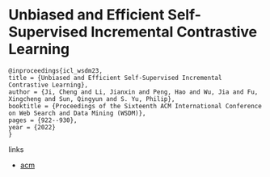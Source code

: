 # Unbiased and Efficient Self-Supervised Incremental Contrastive Learning

```
@inproceedings{icl_wsdm23,
title = {Unbiased and Efficient Self-Supervised Incremental Contrastive Learning},
author = {Ji, Cheng and Li, Jianxin and Peng, Hao and Wu, Jia and Fu, Xingcheng and Sun, Qingyun and S. Yu, Philip},
booktitle = {Proceedings of the Sixteenth ACM International Conference on Web Search and Data Mining (WSDM)},
pages = {922--930},
year = {2022}
}
```

links
- [acm](https://dl.acm.org/doi/10.1145/3539597.3570458)
